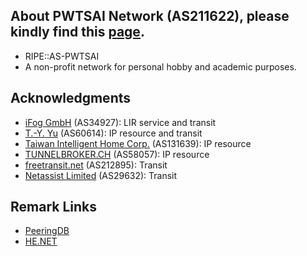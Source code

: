 ## About PWTSAI Network (AS211622), please kindly find this [page](https://network.pwtsai.im).
* RIPE::AS-PWTSAI
* A non-profit network for personal hobby and academic purposes.

## Acknowledgments
* [iFog GmbH](https://ifog.ch/en/) (AS34927): LIR service and transit
* [T.-Y. Yu](https://network.steveyi.net/) (AS60614): IP resource and transit
* [Taiwan Intelligent Home Corp.](https://www.tih.tw) (AS131639): IP resource
* [TUNNELBROKER.CH](https://www.tunnelbroker.ch/) (AS58057): IP resource 
* [freetransit.net](https://freetransit.net) (AS212895): Transit
* [Netassist Limited](https://netassist.ua/) (AS29632): Transit

## Remark Links
* [PeeringDB](https://as211622.peeringdb.com/)  
* [HE.NET](https://bgp.he.net/AS211622)  

